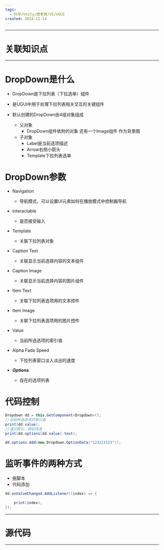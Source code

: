 ```yaml
---
tags:
  - 科学/Unity/唐老狮/UI/UGUI
created: 2024-11-14
---
```


---
# 关联知识点



---
# DropDown是什么

- DropDown是下拉列表（下拉选单）组件  
- 是UGUI中用于处理下拉列表相关交互的关键组件  
  
- 默认创建的DropDown由4组对象组成  
	- 父对象  
		- DropDown组件依附的对象 还有一个Image组件 作为背景图
	- 子对象
		- Label是当前选项描述  
		- Arrow右侧小箭头  
		- Template下拉列表选单
# DropDown参数

- Navigation
	- 导航模式，可以设置UI元素如何在播放模式中控制器导航

- Interactable
	- 是否接受输入

- Template
	- 关联下拉列表对象

- Caption Text
	- 关联显示当前选择内容的文本组件

- Caption lmage
	- 关联显示当前选择内容的图片组件

- Item Text
	- 关联下拉列表选项用的文本控件

- Item lmage
	- 关联下拉列表选项用的图片控件

- Value
	- 当前所选选项的索引值

- Alpha Fada Speed
	- 下拉列表窗口淡入淡出的速度

- ***Options***
	- 存在的选项列表

# 代码控制

```C#
Dropdown dd = this.GetComponent<Dropdown>();  
//当前所选选项的索引值
print(dd.value);  
//通过索引，得到信息
print(dd.options[dd.value].text);  
  
dd.options.Add(new Dropdown.OptionData("123123123"));
```
# 监听事件的两种方式

- 拖脚本
- 代码添加

```C#
dd.onValueChanged.AddListener((index) => {  
  
    print(index);  
});
```


---
# 源代码



---
